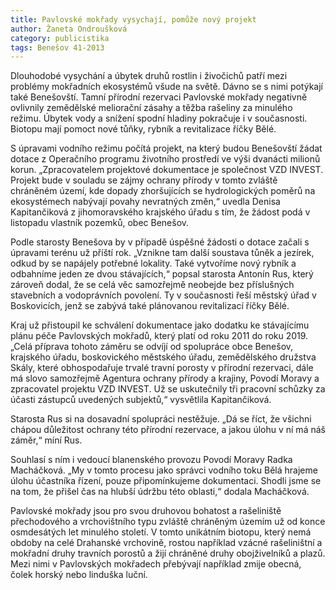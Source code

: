 ```yaml
---
title: Pavlovské mokřady vysychají, pomůže nový projekt
author: Žaneta Ondroušková
category: publicistika
tags: Benešov 41-2013
---
```


Dlouhodobé vysychání a úbytek druhů rostlin i živočichů patří mezi problémy mokřadních ekosystémů všude na světě. Dávno se s nimi potýkají také Benešovští. Tamní přírodní rezervaci Pavlovské mokřady negativně ovlivnily zemědělské meliorační zásahy a těžba rašeliny za minulého režimu. Úbytek vody a snížení spodní hladiny pokračuje i v současnosti. Biotopu mají pomoct nové tůňky, rybník a revitalizace říčky Bělé.

S úpravami vodního režimu počítá projekt, na který budou Benešovští žádat dotace z Operačního programu životního prostředí ve výši dvanácti milionů korun. „Zpracovatelem projektové dokumentace je společnost VZD INVEST. Projekt bude v souladu se zájmy ochrany přírody v tomto zvláště chráněném území, kde dopady zhoršujících se hydrologických poměrů na ekosystémech nabývají povahy nevratných změn,“ uvedla Denisa Kapitančiková z jihomoravského krajského úřadu s tím, že žádost podá v listopadu vlastník pozemků, obec Benešov.

Podle starosty Benešova by v případě úspěšné žádosti o dotace začali s úpravami terénu už příští rok. „Vznikne tam další soustava tůněk a jezírek, odkud by se napájely potřebné lokality. Také vytvoříme nový rybník a odbahníme jeden ze dvou stávajících,“ popsal starosta Antonín Rus, který zároveň dodal, že se celá věc samozřejmě neobejde bez příslušných stavebních a vodoprávních povolení. Ty v současnosti řeší městský úřad v Boskovicích, jenž se zabývá také plánovanou revitalizací říčky Bělé.

Kraj už přistoupil ke schválení dokumentace jako dodatku ke stávajícímu plánu péče Pavlovských mokřadů, který platí od roku 2011 do roku 2019. „Celá příprava tohoto záměru se odvíjí od spolupráce obce Benešov, krajského úřadu, boskovického městského úřadu, zemědělského družstva Skály, které obhospodařuje trvalé travní porosty v přírodní rezervaci, dále má slovo samozřejmě Agentura ochrany přírody a krajiny, Povodí Moravy a zpracovatel projektu VZD INVEST. Už se uskutečnily tři pracovní schůzky za účasti zástupců uvedených subjektů,“ vysvětlila Kapitančiková.

Starosta Rus si na dosavadní spolupráci nestěžuje. „Dá se říct, že všichni chápou důležitost ochrany této přírodní rezervace, a jakou úlohu v ní má náš záměr,“ míní Rus.

Souhlasí s ním i vedoucí blanenského provozu Povodí Moravy Radka Macháčková. „My v tomto procesu jako správci vodního toku Bělá hrajeme úlohu účastníka řízení, pouze připomínkujeme dokumentaci. Shodli jsme se na tom, že přišel čas na hlubší údržbu této oblasti,“ dodala Macháčková.

Pavlovské mokřady jsou pro svou druhovou bohatost a rašeliniště přechodového a vrchovištního typu zvláště chráněným územím už od konce osmdesátých let minulého století. V tomto unikátním biotopu, který nemá obdoby na celé Drahanské vrchovině, rostou například vzácné rašeliništní a mokřadní druhy travních porostů a žijí chráněné druhy obojživelníků a plazů. Mezi nimi v Pavlovských mokřadech přebývají například zmije obecná, čolek horský nebo linduška luční.
